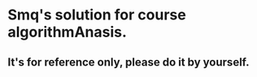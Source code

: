 # Smq's solution for course algorithmAnasis.  

## It's for reference only, please do it by yourself.

